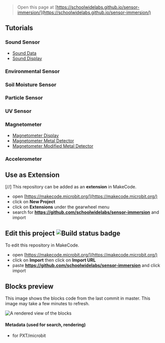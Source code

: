 
> Open this page at [https://schoolwidelabs.github.io/sensor-immersion/](https://schoolwidelabs.github.io/sensor-immersion/)

## Tutorials

### Sound Sensor
* [Sound Data](https://makecode.microbit.org/#tutorial:github:schoolwidelabs/sensor-immersion/Tutorial_Sound_Data)
* [Sound Display](https://makecode.microbit.org/#tutorial:github:schoolwidelabs/sensor-immersion/Tutorial_Sound_Display)

### Environmental Sensor

### Soil Moisture Sensor

### Particle Sensor

### UV Sensor 

### Magnetometer
* [Magnetometer Display](https://makecode.microbit.org/#tutorial:github:schoolwidelabs/sensor-immersion/magnetometer_display_field_strength)
* [Magnetometer Metal Detector](https://makecode.microbit.org/#tutorial:github:schoolwidelabs/sensor-immersion/magnetometer_display_field_strength)
* [Magnetometer Modified Metal Detector](https://makecode.microbit.org/#tutorial:github:schoolwidelabs/sensor-immersion/magnetometer_display_field_strength)
### Accelerometer 

## Use as Extension

[//] This repository can be added as an **extension** in MakeCode.

* open [https://makecode.microbit.org/](https://makecode.microbit.org/)
* click on **New Project**
* click on **Extensions** under the gearwheel menu
* search for **https://github.com/schoolwidelabs/sensor-immersion** and import

## Edit this project ![Build status badge](https://github.com/schoolwidelabs/sensor-immersion/workflows/MakeCode/badge.svg)

To edit this repository in MakeCode.

* open [https://makecode.microbit.org/](https://makecode.microbit.org/)
* click on **Import** then click on **Import URL**
* paste **https://github.com/schoolwidelabs/sensor-immersion** and click import

## Blocks preview

This image shows the blocks code from the last commit in master.
This image may take a few minutes to refresh.

![A rendered view of the blocks](https://github.com/schoolwidelabs/sensor-immersion/raw/master/.github/makecode/blocks.png)

#### Metadata (used for search, rendering)

* for PXT/microbit
<script src="https://makecode.com/gh-pages-embed.js"></script><script>makeCodeRender("{{ site.makecode.home_url }}", "{{ site.github.owner_name }}/{{ site.github.repository_name }}");</script>
